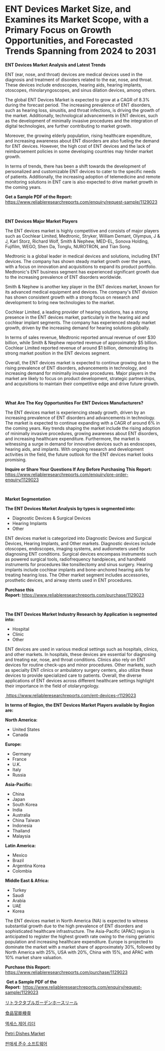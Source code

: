 <p><h1>ENT Devices Market Size, and Examines its Market Scope, with a Primary Focus on Growth Opportunities, and Forecasted Trends Spanning from 2024 to 2031</h1></p><p><strong>ENT Devices Market Analysis and Latest Trends</strong></p>
<p><p>ENT (ear, nose, and throat) devices are medical devices used in the diagnosis and treatment of disorders related to the ear, nose, and throat. These devices include endoscopes, hearing aids, hearing implants, otoscopes, rhinolaryngoscopes, and sinus dilation devices, among others.</p><p>The global ENT Devices Market is expected to grow at a CAGR of 8.3% during the forecast period. The increasing prevalence of ENT disorders, such as hearing loss, sinusitis, and throat infections, is driving the growth of the market. Additionally, technological advancements in ENT devices, such as the development of minimally invasive procedures and the integration of digital technologies, are further contributing to market growth.</p><p>Moreover, the growing elderly population, rising healthcare expenditure, and increasing awareness about ENT disorders are also fueling the demand for ENT devices. However, the high cost of ENT devices and the lack of reimbursement policies in some developing countries may hinder market growth.</p><p>In terms of trends, there has been a shift towards the development of personalized and customizable ENT devices to cater to the specific needs of patients. Additionally, the increasing adoption of telemedicine and remote monitoring solutions in ENT care is also expected to drive market growth in the coming years.</p></p>
<p><strong>Get a Sample PDF of the Report:&nbsp;</strong> <a href="https://www.reliableresearchreports.com/enquiry/request-sample/1129023">https://www.reliableresearchreports.com/enquiry/request-sample/1129023</a></p>
<p>&nbsp;</p>
<p><strong>ENT Devices Major Market Players</strong></p>
<p><p>The ENT devices market is highly competitive and consists of major players such as Cochlear Limited, Medtronic, Stryker, William Demant, Olympus, J & J, Karl Storz, Richard Wolf, Smith & Nephew, MED-EL, Sonova Holding, Fujifilm, WEGO, Shen Da, Tonglu, NUROTRON, and Tian Song.</p><p>Medtronic is a global leader in medical devices and solutions, including ENT devices. The company has shown steady market growth over the years, with a focus on innovation and acquisitions to expand its product portfolio. Medtronic's ENT business segment has experienced significant growth due to the increasing prevalence of ENT disorders worldwide.</p><p>Smith & Nephew is another key player in the ENT devices market, known for its advanced medical equipment and devices. The company's ENT division has shown consistent growth with a strong focus on research and development to bring new technologies to the market.</p><p>Cochlear Limited, a leading provider of hearing solutions, has a strong presence in the ENT devices market, particularly in the hearing aid and cochlear implant segments. The company has experienced steady market growth, driven by the increasing demand for hearing solutions globally.</p><p>In terms of sales revenue, Medtronic reported annual revenue of over $30 billion, while Smith & Nephew reported revenue of approximately $5 billion. Cochlear Limited reported revenue of around $1 billion, demonstrating its strong market position in the ENT devices segment.</p><p>Overall, the ENT devices market is expected to continue growing due to the rising prevalence of ENT disorders, advancements in technology, and increasing demand for minimally invasive procedures. Major players in the market are likely to focus on product development, strategic partnerships, and acquisitions to maintain their competitive edge and drive future growth.</p></p>
<p>&nbsp;</p>
<p><strong>What Are The Key Opportunities For ENT Devices Manufacturers?</strong></p>
<p><p>The ENT devices market is experiencing steady growth, driven by an increasing prevalence of ENT disorders and advancements in technology. The market is expected to continue expanding with a CAGR of around 6% in the coming years. Key trends shaping the market include the rising adoption of minimally invasive procedures, growing awareness about ENT disorders, and increasing healthcare expenditure. Furthermore, the market is witnessing a surge in demand for innovative devices such as endoscopes, hearing aids, and implants. With ongoing research and development activities in the field, the future outlook for the ENT devices market looks promising.</p></p>
<p><strong>Inquire or Share Your Questions If Any Before Purchasing This Report:</strong> <a href="https://www.reliableresearchreports.com/enquiry/pre-order-enquiry/1129023">https://www.reliableresearchreports.com/enquiry/pre-order-enquiry/1129023</a></p>
<p>&nbsp;</p>
<p><strong>Market Segmentation</strong></p>
<p><strong>The ENT Devices Market Analysis by types is segmented into:</strong></p>
<p><ul><li>Diagnostic Devices & Surgical Devices</li><li>Hearing Implants</li><li>Other</li></ul></p>
<p><p>ENT devices market is categorized into Diagnostic Devices and Surgical Devices, Hearing Implants, and Other markets. Diagnostic devices include otoscopes, endoscopes, imaging systems, and audiometers used for diagnosing ENT conditions. Surgical devices encompass instruments such as powered surgical tools, radiofrequency handpieces, and handheld instruments for procedures like tonsillectomy and sinus surgery. Hearing implants include cochlear implants and bone-anchored hearing aids for treating hearing loss. The Other market segment includes accessories, prosthetic devices, and airway stents used in ENT procedures.</p></p>
<p><strong>Purchase this Report:&nbsp;</strong><a href="https://www.reliableresearchreports.com/purchase/1129023">https://www.reliableresearchreports.com/purchase/1129023</a></p>
<p>&nbsp;</p>
<p><strong>The ENT Devices Market Industry Research by Application is segmented into:</strong></p>
<p><ul><li>Hospital</li><li>Clinic</li><li>Other</li></ul></p>
<p><p>ENT devices are used in various medical settings such as hospitals, clinics, and other markets. In hospitals, these devices are essential for diagnosing and treating ear, nose, and throat conditions. Clinics also rely on ENT devices for routine check-ups and minor procedures. Other markets, such as specialty ENT clinics or ambulatory surgery centers, also utilize these devices to provide specialized care to patients. Overall, the diverse applications of ENT devices across different healthcare settings highlight their importance in the field of otolaryngology.</p></p>
<p><a href="https://www.reliableresearchreports.com/ent-devices-r1129023">&nbsp;https://www.reliableresearchreports.com/ent-devices-r1129023</a></p>
<p><strong>In terms of Region, the ENT Devices Market Players available by Region are:</strong></p>
<p>
    <p> <strong> North America: </strong>
        <ul>
            <li>United States</li>
            <li>Canada</li>
        </ul>
        </p> 
    <p> <strong> Europe: </strong>
        <ul>
            <li>Germany</li>
            <li>France</li>
            <li>U.K.</li>
            <li>Italy</li>
            <li>Russia</li>
        </ul>
        </p> 
    <p> <strong> Asia-Pacific: </strong>
        <ul>
            <li>China</li>
            <li>Japan</li>
            <li>South Korea</li>
            <li>India</li>
            <li>Australia</li>
            <li>China Taiwan</li>
            <li>Indonesia</li>
            <li>Thailand</li>
            <li>Malaysia</li>
        </ul>
        </p> 
    <p> <strong> Latin America: </strong>
        <ul>
            <li>Mexico</li>
            <li>Brazil</li>
            <li>Argentina Korea</li>
            <li>Colombia</li>
        </ul>
        </p> 
    <p> <strong> Middle East & Africa: </strong>
        <ul>
            <li>Turkey</li>
            <li>Saudi</li>
            <li>Arabia</li>
            <li>UAE</li>
            <li>Korea</li>
        </ul>
    </p>
    </p>
<p><p>The ENT devices market in North America (NA) is expected to witness substantial growth due to the high prevalence of ENT disorders and sophisticated healthcare infrastructure. The Asia-Pacific (APAC) region is anticipated to register the highest growth rate owing to the rising geriatric population and increasing healthcare expenditure. Europe is projected to dominate the market with a market share of approximately 30%, followed by North America with 25%, USA with 20%, China with 15%, and APAC with 10% market share valuation.</p></p>
<p><strong>Purchase this Report: </strong><a href="https://www.reliableresearchreports.com/purchase/1129023">https://www.reliableresearchreports.com/purchase/1129023</a></p>
<p>&nbsp;<strong>Get a Sample PDF of the Report:&nbsp;&nbsp;</strong><a href="https://www.reliableresearchreports.com/enquiry/request-sample/1129023">https://www.reliableresearchreports.com/enquiry/request-sample/1129023</a></p>
<p><strong></strong></p>
<p><p><a href="https://medium.com/@isabeleterson7845/%E3%83%87%E3%82%B3%E3%83%BC%E3%83%87%E3%82%A3%E3%83%B3%E3%82%B0%E3%83%AA%E3%83%88%E3%83%A9%E3%82%AF%E3%82%BF%E3%83%96%E3%83%AB%E3%82%AC%E3%83%BC%E3%83%87%E3%83%B3%E3%83%9B%E3%83%BC%E3%82%B9%E3%83%AA%E3%83%BC%E3%83%AB%E5%B8%82%E5%A0%B4%E3%81%AE%E3%83%A1%E3%83%88%E3%83%AA%E3%83%83%E3%82%AF%E3%82%B9-%E5%B8%82%E5%A0%B4%E3%82%B7%E3%82%A7%E3%82%A2-%E3%83%88%E3%83%AC%E3%83%B3%E3%83%89-%E3%81%8A%E3%82%88%E3%81%B3%E6%88%90%E9%95%B7%E3%83%91%E3%82%BF%E3%83%BC%E3%83%B3-84daa871ad1a">リトラクタブルガーデンホースリール</a></p><p><a href="https://medium.com/@chrispcreem58/%E9%A3%9F%E5%93%81%E6%84%9F%E8%A6%9A%E3%83%86%E3%82%B9%E3%83%88%E5%B8%82%E5%A0%B4%E3%81%AF%E5%B8%82%E5%A0%B4%E3%82%B7%E3%82%A7%E3%82%A2-%E5%B8%82%E5%A0%B4%E3%83%88%E3%83%AC%E3%83%B3%E3%83%89-%E5%B8%82%E5%A0%B4%E6%88%90%E9%95%B7%E3%81%AB%E9%96%A2%E3%81%99%E3%82%8B%E6%83%85%E5%A0%B1%E3%82%92%E6%8F%90%E4%BE%9B%E3%81%97%E3%81%BE%E3%81%99-e2ac73b980cb">食品官能検査</a></p><p><a href="https://medium.com/@munchkin678568/%EC%95%A1%EC%84%B8%EC%8A%A4-%EC%A0%9C%EC%96%B4-%EB%A6%AC%EB%8D%94-%EC%8B%9C%EC%9E%A5-%EA%B7%9C%EB%AA%A8-cagr-%ED%8A%B8%EB%A0%8C%EB%93%9C-2024-2030-9bbe0427e068">액세스 제어 리더</a></p><p><a href="https://github.com/dimitrishawkinswaynenp91rgz/Market-Research-Report-List-2/blob/main/petri-dishes-market.md">Petri Dishes Market</a></p><p><a href="https://medium.com/@eltaroberts01/%EC%84%B8%EA%B8%88-%EC%A4%80%EC%88%98-%EC%86%8C%ED%94%84%ED%8A%B8%EC%9B%A8%EC%96%B4-%EC%8B%9C%EC%9E%A5-%EC%A0%90%EC%9C%A0%EC%9C%A8-%EB%B3%80%ED%99%94-%EB%B0%8F-%EC%8B%9C%EC%9E%A5-%EC%84%B1%EC%9E%A5-%EC%B6%94%EC%84%B8-2024-2031-22a696f3ca9b">판매세 준수 소프트웨어</a></p></p>
